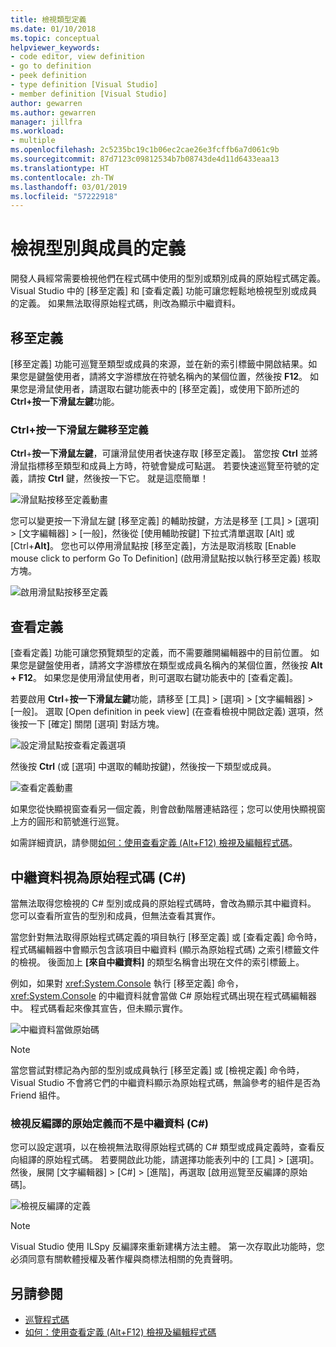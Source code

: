 ```yaml
---
title: 檢視類型定義
ms.date: 01/10/2018
ms.topic: conceptual
helpviewer_keywords:
- code editor, view definition
- go to definition
- peek definition
- type definition [Visual Studio]
- member definition [Visual Studio]
author: gewarren
ms.author: gewarren
manager: jillfra
ms.workload:
- multiple
ms.openlocfilehash: 2c5235bc19c1b06ec2cae26e3fcffb6a7d061c9b
ms.sourcegitcommit: 87d7123c09812534b7b08743de4d11d6433eaa13
ms.translationtype: HT
ms.contentlocale: zh-TW
ms.lasthandoff: 03/01/2019
ms.locfileid: "57222918"
---
```

# <a name="view-type-and-member-definitions"></a>檢視型別與成員的定義

開發人員經常需要檢視他們在程式碼中使用的型別或類別成員的原始程式碼定義。 Visual Studio 中的 [移至定義] 和 [查看定義] 功能可讓您輕鬆地檢視型別或成員的定義。 如果無法取得原始程式碼，則改為顯示中繼資料。

## <a name="go-to-definition"></a>移至定義

[移至定義] 功能可巡覽至類型或成員的來源，並在新的索引標籤中開啟結果。如果您是鍵盤使用者，請將文字游標放在符號名稱內的某個位置，然後按 **F12**。 如果您是滑鼠使用者，請選取右鍵功能表中的 [移至定義]，或使用下節所述的 **Ctrl+按一下滑鼠左鍵**功能。

### <a name="ctrl-click-go-to-definition"></a>Ctrl+按一下滑鼠左鍵移至定義

**Ctrl**+**按一下滑鼠左鍵**，可讓滑鼠使用者快速存取 [移至定義]。 當您按 **Ctrl** 並將滑鼠指標移至類型和成員上方時，符號會變成可點選。 若要快速巡覽至符號的定義，請按 **Ctrl** 鍵，然後按一下它。 就是這麼簡單！

![滑鼠點按移至定義動畫](../ide/media/click_gotodef.gif)

您可以變更按一下滑鼠左鍵 [移至定義] 的輔助按鍵，方法是移至 [工具] > [選項] > [文字編輯器] > [一般]，然後從 [使用輔助按鍵] 下拉式清單選取 [Alt] 或 [Ctrl+**Alt]**。 您也可以停用滑鼠點按 [移至定義]，方法是取消核取 [Enable mouse click to perform Go To Definition] (啟用滑鼠點按以執行移至定義) 核取方塊。

![啟用滑鼠點按移至定義](../ide/media/editor_options_mouse_click_gotodef.png)

## <a name="peek-definition"></a>查看定義

[查看定義] 功能可讓您預覽類型的定義，而不需要離開編輯器中的目前位置。 如果您是鍵盤使用者，請將文字游標放在類型或成員名稱內的某個位置，然後按 **Alt + F12**。 如果您是使用滑鼠使用者，則可選取右鍵功能表中的 [查看定義]。

若要啟用 **Ctrl**+**按一下滑鼠左鍵**功能，請移至 [工具] > [選項] > [文字編輯器] > [一般]。 選取 [Open definition in peek view] (在查看檢視中開啟定義) 選項，然後按一下 [確定] 關閉 [選項] 對話方塊。

![設定滑鼠點按查看定義選項](../ide/media/editor_options_peek_view.png)

然後按 **Ctrl** (或 [選項] 中選取的輔助按鍵)，然後按一下類型或成員。

![查看定義動畫](../ide/media/peek_definition.gif)

如果您從快顯視窗查看另一個定義，則會啟動階層連結路徑；您可以使用快顯視窗上方的圓形和箭號進行巡覽。

如需詳細資訊，請參閱[如何：使用查看定義 (Alt+F12) 檢視及編輯程式碼](how-to-view-and-edit-code-by-using-peek-definition-alt-plus-f12.md)。

## <a name="view-metadata-as-source-code-c"></a>中繼資料視為原始程式碼 (C#)

當無法取得您檢視的 C# 型別或成員的原始程式碼時，會改為顯示其中繼資料。 您可以查看所宣告的型別和成員，但無法查看其實作。

當您針對無法取得原始程式碼定義的項目執行 [移至定義] 或 [查看定義] 命令時，程式碼編輯器中會顯示包含該項目中繼資料 (顯示為原始程式碼) 之索引標籤文件的檢視。 後面加上 **[來自中繼資料]** 的類型名稱會出現在文件的索引標籤上。

例如，如果對 <xref:System.Console> 執行 [移至定義] 命令，<xref:System.Console> 的中繼資料就會當做 C# 原始程式碼出現在程式碼編輯器中。 程式碼看起來像其宣告，但未顯示實作。

![中繼資料當做原始碼](../ide/media/metadatasource.png)

> [!NOTE]
> 當您嘗試對標記為內部的型別或成員執行 [移至定義] 或 [檢視定義] 命令時，Visual Studio 不會將它們的中繼資料顯示為原始程式碼，無論參考的組件是否為 Friend 組件。

### <a name="view-decompiled-source-definitions-instead-of-metadata-c"></a>檢視反編譯的原始定義而不是中繼資料 (C#)

您可以設定選項，以在檢視無法取得原始程式碼的 C# 類型或成員定義時，查看反向組譯的原始程式碼。 若要開啟此功能，請選擇功能表列中的 [工具] > [選項]。 然後，展開 [文字編輯器] > [C#] > [進階]，再選取 [啟用巡覽至反編譯的原始碼]。

![檢視反編譯的定義](media/go-to-definition-decompiled-sources.png)

> [!NOTE]
> Visual Studio 使用 ILSpy 反編譯來重新建構方法主體。 第一次存取此功能時，您必須同意有關軟體授權及著作權與商標法相關的免責聲明。

## <a name="see-also"></a>另請參閱

- [巡覽程式碼](../ide/navigating-code.md)
- [如何：使用查看定義 (Alt+F12) 檢視及編輯程式碼](how-to-view-and-edit-code-by-using-peek-definition-alt-plus-f12.md)